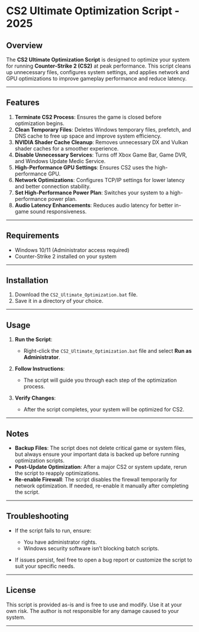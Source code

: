 # CS2 Ultimate Optimization Script - 2025

## Overview

The **CS2 Ultimate Optimization Script** is designed to optimize your system for running **Counter-Strike 2 (CS2)** at peak performance. This script cleans up unnecessary files, configures system settings, and applies network and GPU optimizations to improve gameplay performance and reduce latency.

---

## Features

1. **Terminate CS2 Process**: Ensures the game is closed before optimization begins.
2. **Clean Temporary Files**: Deletes Windows temporary files, prefetch, and DNS cache to free up space and improve system efficiency.
3. **NVIDIA Shader Cache Cleanup**: Removes unnecessary DX and Vulkan shader caches for a smoother experience.
4. **Disable Unnecessary Services**: Turns off Xbox Game Bar, Game DVR, and Windows Update Medic Service.
5. **High-Performance GPU Settings**: Ensures CS2 uses the high-performance GPU.
6. **Network Optimizations**: Configures TCP/IP settings for lower latency and better connection stability.
7. **Set High-Performance Power Plan**: Switches your system to a high-performance power plan.
8. **Audio Latency Enhancements**: Reduces audio latency for better in-game sound responsiveness.

---

## Requirements

- Windows 10/11 (Administrator access required)
- Counter-Strike 2 installed on your system

---

## Installation

1. Download the `CS2_Ultimate_Optimization.bat` file.
2. Save it in a directory of your choice.

---

## Usage

1. **Run the Script**:
   - Right-click the `CS2_Ultimate_Optimization.bat` file and select **Run as Administrator**.

2. **Follow Instructions**:
   - The script will guide you through each step of the optimization process.

3. **Verify Changes**:
   - After the script completes, your system will be optimized for CS2.

---

## Notes

- **Backup Files**: The script does not delete critical game or system files, but always ensure your important data is backed up before running optimization scripts.
- **Post-Update Optimization**: After a major CS2 or system update, rerun the script to reapply optimizations.
- **Re-enable Firewall**: The script disables the firewall temporarily for network optimization. If needed, re-enable it manually after completing the script.

---

## Troubleshooting

- If the script fails to run, ensure:
  - You have administrator rights.
  - Windows security software isn’t blocking batch scripts.

- If issues persist, feel free to open a bug report or customize the script to suit your specific needs.

---

## License

This script is provided as-is and is free to use and modify. Use it at your own risk. The author is not responsible for any damage caused to your system.

---
